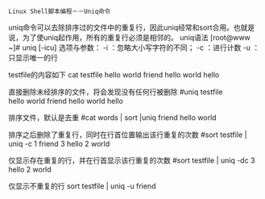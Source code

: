	Linux Shell脚本编程－－Uniq命令

uniq命令可以去除排序过的文件中的重复行，因此uniq经常和sort合用。也就是说，为了使uniq起作用，所有的重复行必须是相邻的。
uniq语法
[root@www ~]# uniq [-icu]
选项与参数：
-i   ：忽略大小写字符的不同；
-c  ：进行计数
-u  ：只显示唯一的行
 
testfile的内容如下
cat testfile
hello
world
friend
hello
world
hello
 
直接删除未经排序的文件，将会发现没有任何行被删除
#uniq testfile  
hello
world
friend
hello
world
hello
 
排序文件，默认是去重
#cat words | sort |uniq
friend
hello
world
 
排序之后删除了重复行，同时在行首位置输出该行重复的次数
#sort testfile | uniq -c
1 friend
3 hello
2 world
 
仅显示存在重复的行，并在行首显示该行重复的次数
#sort testfile | uniq -dc
3 hello
2 world
 
仅显示不重复的行
sort testfile | uniq -u
friend  